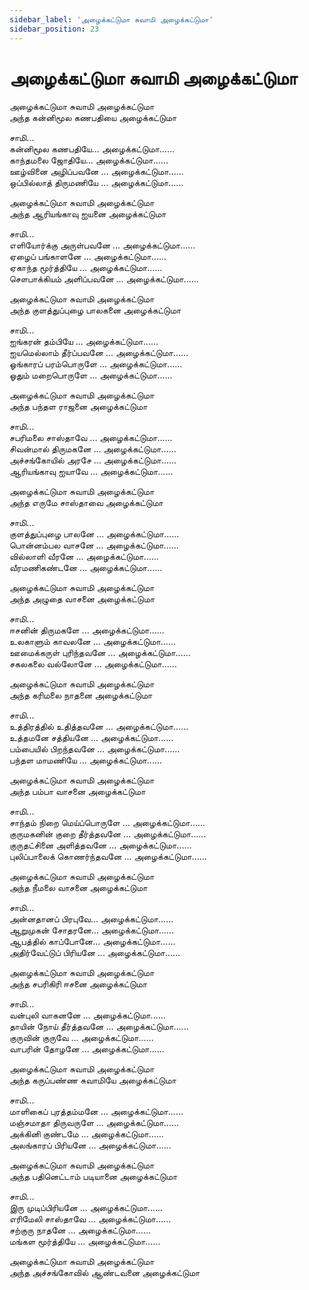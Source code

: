 ```yaml
---
sidebar_label: 'அழைக்கட்டுமா சுவாமி அழைக்கட்டுமா'
sidebar_position: 23
---
```


# **அழைக்கட்டுமா சுவாமி அழைக்கட்டுமா**


அழைக்கட்டுமா சுவாமி அழைக்கட்டுமா <br />
அந்த கன்னிமூல கணபதியை அழைக்கட்டுமா <br />

  சாமி...<br />
  கன்னிமூல கணபதியே... அழைக்கட்டுமா......<br />
  காந்தமலை ஜோதியே... அழைக்கட்டுமா......<br />
  ஊழ்வினை அழிப்பவனே ... அழைக்கட்டுமா......<br />
  ஒப்பில்லாத் திருமணியே ... அழைக்கட்டுமா......<br />

அழைக்கட்டுமா சுவாமி அழைக்கட்டுமா <br />
அந்த ஆரியங்காவு ஐயனை அழைக்கட்டுமா <br />

  சாமி...<br />
  எளியோர்க்கு அருள்பவனே ... அழைக்கட்டுமா......<br />
  ஏழைப் பங்காளனே ... அழைக்கட்டுமா......<br />
  ஏகாந்த மூர்த்தியே ... அழைக்கட்டுமா......<br />
  சௌபாக்கியம் அளிப்பவனே ... அழைக்கட்டுமா......<br />

அழைக்கட்டுமா சுவாமி அழைக்கட்டுமா <br />
அந்த குளத்துப்புழை பாலகனை அழைக்கட்டுமா <br />
   
   சாமி...<br />
   ஐங்கரன் தம்பியே ... அழைக்கட்டுமா......<br />
   ஐயமெல்லாம் தீர்ப்பவனே ... அழைக்கட்டுமா......<br />
   ஓங்காரப் பரம்பொருளே ... அழைக்கட்டுமா......<br />
   ஓதும் மறைபொருளே ... அழைக்கட்டுமா......<br />

அழைக்கட்டுமா சுவாமி அழைக்கட்டுமா <br />
அந்த பந்தள ராஜனை அழைக்கட்டுமா <br />

   சாமி...<br />
   சபரிமலை சாஸ்தாவே ... அழைக்கட்டுமா......<br />
   சிவன்மால் திருமகனே ... அழைக்கட்டுமா......<br />
   அச்சங்கோயில் அரசே ... அழைக்கட்டுமா......<br />
   ஆரியங்காவு ஐயாவே ... அழைக்கட்டுமா......<br />

அழைக்கட்டுமா சுவாமி அழைக்கட்டுமா <br />
அந்த எருமே சாஸ்தாவை அழைக்கட்டுமா <br />

   சாமி...<br />
   குளத்துப்புழை பாலனே ... அழைக்கட்டுமா......<br />
   பொன்னம்பல வாசனே ... அழைக்கட்டுமா......<br />
   வில்லாளி வீரனே ... அழைக்கட்டுமா......<br />
   வீரமணிகண்டனே ... அழைக்கட்டுமா......<br />

அழைக்கட்டுமா சுவாமி அழைக்கட்டுமா <br />
அந்த அழுதை வாசனை அழைக்கட்டுமா <br />
   
   சாமி...<br />
   ஈசனின் திருமகளே ... அழைக்கட்டுமா......<br />
   உலகாளும் காவலனே ... அழைக்கட்டுமா......<br />
   ஊமைக்கருள் புரிந்தவனே ... அழைக்கட்டுமா......<br />
   சகலகலை வல்லோனே ... அழைக்கட்டுமா......<br />

அழைக்கட்டுமா சுவாமி அழைக்கட்டுமா <br />
அந்த கரிமலை நாதனை அழைக்கட்டுமா <br />

   சாமி...<br />
   உத்திரத்தில் உதித்தவனே ... அழைக்கட்டுமா......<br />
   உத்தமனே சத்தியனே ... அழைக்கட்டுமா......<br />
   பம்பையில் பிறந்தவனே ... அழைக்கட்டுமா......<br />
   பந்தள மாமணியே ... அழைக்கட்டுமா......<br />
   
அழைக்கட்டுமா சுவாமி அழைக்கட்டுமா <br />
அந்த பம்பா வாசனை அழைக்கட்டுமா <br />

   சாமி...<br />
   சாந்தம் நிறை மெய்ப்பொருளே ... அழைக்கட்டுமா......<br />
   குருமகனின் குறை தீர்த்தவனே ... அழைக்கட்டுமா......<br />
   குருதட்சினை அளித்தவனே ... அழைக்கட்டுமா......<br />
   புலிப்பாலைக் கொணர்ந்தவனே ... அழைக்கட்டுமா......<br />

அழைக்கட்டுமா சுவாமி அழைக்கட்டுமா <br />
அந்த நீமலை வாசனை அழைக்கட்டுமா <br />

  சாமி...<br />
  அன்னதானப் பிரபுவே... அழைக்கட்டுமா......<br />
  ஆறுமுகன் சோதரனே... அழைக்கட்டுமா......<br />
  ஆபத்தில் காப்போனே... அழைக்கட்டுமா......<br />
  அதிர்வேட்டுப் பிரியனே ... அழைக்கட்டுமா......<br />

அழைக்கட்டுமா சுவாமி அழைக்கட்டுமா <br />
அந்த சபரிகிரி ஈசனை அழைக்கட்டுமா <br />

   சாமி...<br />
   வன்புலி வாகனனே ... அழைக்கட்டுமா......<br />
   தாயின் நோய் தீர்த்தவனே ... அழைக்கட்டுமா......<br />
   குருவின் குருவே ... அழைக்கட்டுமா......<br />
   வாபரின் தோழனே ... அழைக்கட்டுமா......<br />

அழைக்கட்டுமா சுவாமி அழைக்கட்டுமா <br />
அந்த கருப்பண்ண சுவாமியே அழைக்கட்டுமா <br />

  சாமி...<br />
  மாளிகைப் புரத்தம்மனே ... அழைக்கட்டுமா......<br />
  மஞ்சமாதா திருவருளே ... அழைக்கட்டுமா......<br />
  அக்கினி குண்டமே ... அழைக்கட்டுமா......<br />
  அலங்காரப் பிரியனே ... அழைக்கட்டுமா......<br />

அழைக்கட்டுமா சுவாமி அழைக்கட்டுமா <br />
அந்த பதினெட்டாம் படியானை அழைக்கட்டுமா <br />

  சாமி...<br />
  இரு முடிப்பிரியனே ... அழைக்கட்டுமா......<br />
  எரிமேலி சாஸ்தாவே ... அழைக்கட்டுமா......<br />
  சற்குரு நாதனே ... அழைக்கட்டுமா......<br />
  மங்கள மூர்த்தியே ... அழைக்கட்டுமா......<br />

அழைக்கட்டுமா சுவாமி அழைக்கட்டுமா <br />
அந்த அச்சங்கோவில் ஆண்டவனை அழைக்கட்டுமா <br />